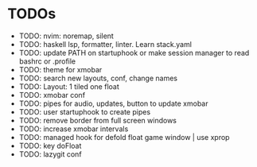 # TODOs

* TODO: nvim: noremap, silent
* TODO: haskell lsp, formatter, linter. Learn stack.yaml
* TODO: update PATH on startuphook or make session manager to read bashrc or .profile
* TODO: theme for xmobar
* TODO: search new layouts, conf, change names
* TODO: Layout: 1 tiled one float
* TODO: xmobar conf
* TODO: pipes for audio, updates, button to update xmobar
* TODO: user startuphook to create pipes
* TODO: remove border from full screen windows
* TODO: increase xmobar intervals
* TODO: managed hook for defold float game window | use xprop
* TODO: key doFloat
* TODO: lazygit conf
